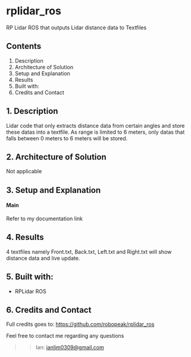 # rplidar_ros
RP Lidar ROS that outputs Lidar distance data to Textfiles

## Contents
1. Description
2. Architecture of Solution
2. Setup and Explanation
3. Results
4. Built with:
5. Credits and Contact

## 1. Description
Lidar code that only extracts distance data from certain angles and store these datas into a textfile. As range is limited to 6 meters, only datas that falls between 0 meters to 6 meters will be stored.

## 2. Architecture of Solution
Not applicable

## 3. Setup and Explanation
#### Main
Refer to my documentation link

## 4. Results
4 textfiles namely Front.txt, Back.txt, Left.txt and Right.txt will show distance data and live update.

## 5. Built with:
- RPLidar ROS

## 6. Credits and Contact
Full credits goes to: https://github.com/robopeak/rplidar_ros

Feel free to contact me regarding any questions

>>Ian: ianlim0309@gmail.com
